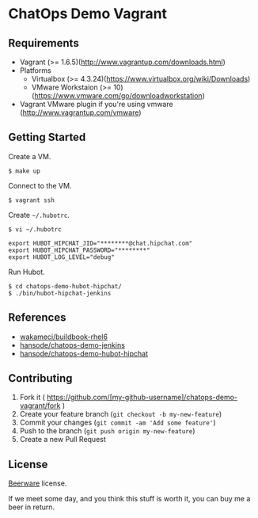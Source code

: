 ChatOps Demo Vagrant
====================

Requirements
------------

+ Vagrant (>= 1.6.5)(http://www.vagrantup.com/downloads.html)
+ Platforms
  + Virtualbox (>= 4.3.24)(https://www.virtualbox.org/wiki/Downloads)
  + VMware Workstaion (>= 10)(https://www.vmware.com/go/downloadworkstation)
+ Vagrant VMware plugin if you're using vmware (http://www.vagrantup.com/vmware)

Getting Started
---------------

Create a VM.

```
$ make up
```

Connect to the VM.

```
$ vagrant ssh
```

Create `~/.hubotrc`.

```
$ vi ~/.hubotrc
```

```
export HUBOT_HIPCHAT_JID="********@chat.hipchat.com"
export HUBOT_HIPCHAT_PASSWORD="********"
export HUBOT_LOG_LEVEL="debug"
```

Run Hubot.

```
$ cd chatops-demo-hubot-hipchat/
$ ./bin/hubot-hipchat-jenkins
```

References
----------

+ [wakameci/buildbook-rhel6](https://github.com/wakameci/buildbook-rhel6)
+ [hansode/chatops-demo-jenkins](https://github.com/hansode/chatops-demo-jenkins)
+ [hansode/chatops-demo-hubot-hipchat](https://github.com/hansode/chatops-demo-hubot-hipchat)

Contributing
------------

1. Fork it ( https://github.com/[my-github-username]/chatops-demo-vagrant/fork )
2. Create your feature branch (`git checkout -b my-new-feature`)
3. Commit your changes (`git commit -am 'Add some feature'`)
4. Push to the branch (`git push origin my-new-feature`)
5. Create a new Pull Request

License
-------

[Beerware](http://en.wikipedia.org/wiki/Beerware) license.

If we meet some day, and you think this stuff is worth it, you can buy me a beer in return.
